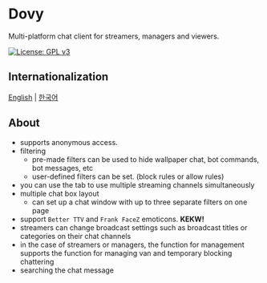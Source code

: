 # Dovy
Multi-platform chat client for streamers, managers and viewers.

[![License: GPL v3](https://img.shields.io/badge/License-GPLv3-blue.svg)](https://www.gnu.org/licenses/gpl-3.0)

## Internationalization
[English](README.md) | [한국어](README.ko-kr.md)

## About
- supports anonymous access.
- filtering
    - pre-made filters can be used to hide wallpaper chat, bot commands, bot messages, etc
    - user-defined filters can be set. (block rules or allow rules)
- you can use the tab to use multiple streaming channels simultaneously
- multiple chat box layout
    - can set up a chat window with up to three separate filters on one page
- support `Better TTV` and `Frank FaceZ` emoticons. **KEKW!**
- streamers can change broadcast settings such as broadcast titles or categories on their chat channels
- in the case of streamers or managers, the function for management supports the function for managing van and temporary blocking chattering
- searching the chat message